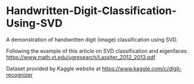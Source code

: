 # Handwritten-Digit-Classification-Using-SVD
A demonstration of handwritten digit (image) classification using SVD.

Following the example of this article on SVD classification and eigenfaces. 
https://www.math.vt.edu/ugresearch/Lassiter_2012_2013.pdf

Dataset provided by Kaggle website at https://www.kaggle.com/c/digit-recognizer
